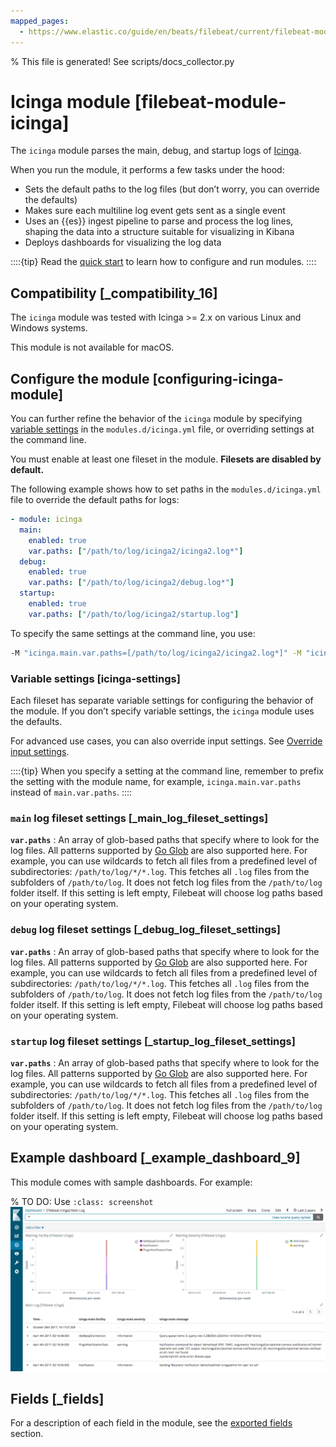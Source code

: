 ```yaml
---
mapped_pages:
  - https://www.elastic.co/guide/en/beats/filebeat/current/filebeat-module-icinga.html
---
```


% This file is generated! See scripts/docs_collector.py

# Icinga module [filebeat-module-icinga]

The `icinga` module parses the main, debug, and startup logs of [Icinga](https://www.icinga.com/products/icinga-2/).

When you run the module, it performs a few tasks under the hood:

* Sets the default paths to the log files (but don’t worry, you can override the defaults)
* Makes sure each multiline log event gets sent as a single event
* Uses an {{es}} ingest pipeline to parse and process the log lines, shaping the data into a structure suitable for visualizing in Kibana
* Deploys dashboards for visualizing the log data

::::{tip}
Read the [quick start](/reference/filebeat/filebeat-installation-configuration.md) to learn how to configure and run modules.
::::



## Compatibility [_compatibility_16]

The `icinga` module was tested with Icinga >= 2.x on various Linux and Windows systems.

This module is not available for macOS.


## Configure the module [configuring-icinga-module]

You can further refine the behavior of the `icinga` module by specifying [variable settings](#icinga-settings) in the `modules.d/icinga.yml` file, or overriding settings at the command line.

You must enable at least one fileset in the module. **Filesets are disabled by default.**

The following example shows how to set paths in the `modules.d/icinga.yml` file to override the default paths for logs:

```yaml
- module: icinga
  main:
    enabled: true
    var.paths: ["/path/to/log/icinga2/icinga2.log*"]
  debug:
    enabled: true
    var.paths: ["/path/to/log/icinga2/debug.log*"]
  startup:
    enabled: true
    var.paths: ["/path/to/log/icinga2/startup.log"]
```

To specify the same settings at the command line, you use:

```sh
-M "icinga.main.var.paths=[/path/to/log/icinga2/icinga2.log*]" -M "icinga.debug.var.paths=[/path/to/log/icinga2/debug.log*]" -M "icinga.startup.var.paths=[/path/to/log/icinga2/startup.log]"
```


### Variable settings [icinga-settings]

Each fileset has separate variable settings for configuring the behavior of the module. If you don’t specify variable settings, the `icinga` module uses the defaults.

For advanced use cases, you can also override input settings. See [Override input settings](/reference/filebeat/advanced-settings.md).

::::{tip}
When you specify a setting at the command line, remember to prefix the setting with the module name, for example, `icinga.main.var.paths` instead of `main.var.paths`.
::::



### `main` log fileset settings [_main_log_fileset_settings]

**`var.paths`**
:   An array of glob-based paths that specify where to look for the log files. All patterns supported by [Go Glob](https://golang.org/pkg/path/filepath/#Glob) are also supported here. For example, you can use wildcards to fetch all files from a predefined level of subdirectories: `/path/to/log/*/*.log`. This fetches all `.log` files from the subfolders of `/path/to/log`. It does not fetch log files from the `/path/to/log` folder itself. If this setting is left empty, Filebeat will choose log paths based on your operating system.


### `debug` log fileset settings [_debug_log_fileset_settings]

**`var.paths`**
:   An array of glob-based paths that specify where to look for the log files. All patterns supported by [Go Glob](https://golang.org/pkg/path/filepath/#Glob) are also supported here. For example, you can use wildcards to fetch all files from a predefined level of subdirectories: `/path/to/log/*/*.log`. This fetches all `.log` files from the subfolders of `/path/to/log`. It does not fetch log files from the `/path/to/log` folder itself. If this setting is left empty, Filebeat will choose log paths based on your operating system.


### `startup` log fileset settings [_startup_log_fileset_settings]

**`var.paths`**
:   An array of glob-based paths that specify where to look for the log files. All patterns supported by [Go Glob](https://golang.org/pkg/path/filepath/#Glob) are also supported here. For example, you can use wildcards to fetch all files from a predefined level of subdirectories: `/path/to/log/*/*.log`. This fetches all `.log` files from the subfolders of `/path/to/log`. It does not fetch log files from the `/path/to/log` folder itself. If this setting is left empty, Filebeat will choose log paths based on your operating system.


## Example dashboard [_example_dashboard_9]

This module comes with sample dashboards. For example:

% TO DO: Use `:class: screenshot`
![kibana icinga main](images/kibana-icinga-main.png)

## Fields [_fields]

For a description of each field in the module, see the [exported fields](/reference/filebeat/exported-fields-icinga.md) section.
